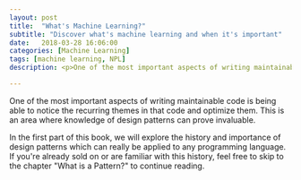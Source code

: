 ```yaml
---
layout: post
title:  "What's Machine Learning?"
subtitle: "Discover what's machine learning and when it's important"
date:   2018-03-28 16:06:00
categories: [Machine Learning]
tags: [machine learning, NPL]
description: <p>One of the most important aspects of writing maintainable code is being able to notice the recurring themes in that code and optimize them. This is an area where knowledge of design patterns can prove invaluable.</p><p>In the first part of this book, we will explore the history and importance of design patterns which can really be applied to any programming language. If you're already sold on or are familiar with this history, feel free to skip to the chapter "What is a Pattern?" to continue reading.</p>

---
```


One of the most important aspects of writing maintainable code is being able to notice the recurring themes in that code and optimize them. This is an area where knowledge of design patterns can prove invaluable.

In the first part of this book, we will explore the history and importance of design patterns which can really be applied to any programming language. If you're already sold on or are familiar with this history, feel free to skip to the chapter "What is a Pattern?" to continue reading.
